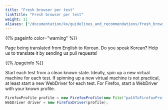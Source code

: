 ```yaml
---
title: "Fresh browser per test"
linkTitle: "Fresh browser per test"
weight: 11
aliases: ["/documentation/ko/guidelines_and_recommendations/fresh_browser_per_test/"]  
---
```


{{% pageinfo color="warning" %}}
<p class="lead">
   <i class="fas fa-language display-4"></i> 
   Page being translated from 
   English to Korean. Do you speak Korean? Help us to translate
   it by sending us pull requests!
</p>
{{% /pageinfo %}}

Start each test from a clean known state.
Ideally, spin up a new virtual machine for each test.
If spinning up a new virtual machine is not practical,
at least start a new WebDriver for each test.
For Firefox, start a WebDriver with your known profile.

```java
FirefoxProfile profile = new FirefoxProfile(new File("pathToFirefoxProfile"));
WebDriver driver = new FirefoxDriver(profile);
```
